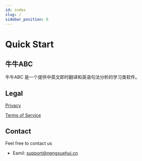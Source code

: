 ```yaml
---
id: index
slug: /
sidebar_position: 0
---
```


# Quick Start
## 牛牛ABC
牛牛ABC 是一个提供中英文即时翻译和英语句法分析的学习类软件。

## Legal
[Privacy](privacy&terms/privacy.md)

[Terms of Service](privacy&terms/terms.md)

## Contact
Feel free to contact us
- Eamil: support@nengxuehui.cn